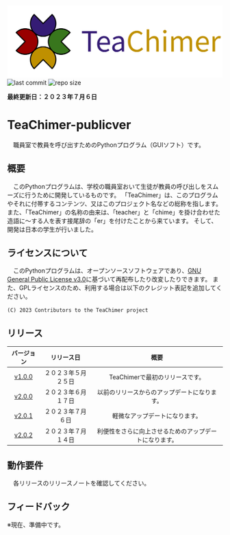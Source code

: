 ![logo](./logo/logo1.svg)
![last commit](https://img.shields.io/github/last-commit/cyber-yuito723/TeaChimer-publicver?style=flat-square)
![repo size](https://img.shields.io/github/repo-size/cyber-yuito723/TeaChimer-publicver?style=flat-square)
[](![downloads](https://img.shields.io/github/downloads/cyber-yuito723/TeaChimer-publicver/total?style=flat-square))

**最終更新日：２０２３年７月６日**
# TeaChimer-publicver
　職員室で教員を呼び出すためのPythonプログラム（GUIソフト）です。


## 概要
　このPythonプログラムは、学校の職員室おいて生徒が教員の呼び出しをスムーズに行うために開発しているものです。
「TeaChimer」は、このプログラムやそれに付帯するコンテンツ、又はこのプロジェクト名などの総称を指します。
また、「TeaChimer」の名称の由来は、「teacher」と「chime」を掛け合わせた造語に～する人を表す接尾辞の「er」を付けたことから来ています。
そして、開発は日本の学生が行いました。


## ライセンスについて
　このPythonプログラムは、オープンソースソフトウェアであり、[GNU General Public License v3.0](https://github.com/cyber-yuito723/TeaChimer-publicver/blob/main/LICENSE)に基づいて再配布したり改変したりできます。
また、GPLライセンスのため、利用する場合は以下のクレジット表記を追加してください。
```
(C) 2023 Contributors to the TeaChimer project
```


## リリース
|バージョン|リリース日|概要|
|:---:|:---:|:---:|
|[v1.0.0](https://github.com/cyber-yuito723/TeaChimer-publicver/releases/tag/v1.0.0)|２０２３年５月２５日|TeaChimerで最初のリリースです。|
|[v2.0.0](https://github.com/cyber-yuito723/TeaChimer-publicver/releases/tag/v2.0.0)|２０２３年６月１７日|以前のリリースからのアップデートになります。|
|[v2.0.1](https://github.com/cyber-yuito723/TeaChimer-publicver/releases/tag/v2.0.1)|２０２３年７月６日|軽微なアップデートになります。|
|[v2.0.2](https://github.com/cyber-yuito723/TeaChimer-publicver/releases/tag/v2.0.2)|２０２３年７月１４日|利便性をさらに向上させるためのアップデートになります。|


## 動作要件
　各リリースのリリースノートを確認してください。


## フィードバック
※現在、準備中です。
